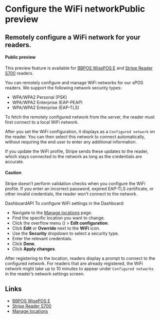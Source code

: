 # Configure the WiFi networkPublic preview

## Remotely configure a WiFi network for your readers.

#### Public preview

This preview feature is available for [BBPOS WisePOS
E](https://docs.stripe.com/terminal/readers/bbpos-wisepos-e) and [Stripe Reader
S700](https://docs.stripe.com/terminal/readers/stripe-reader-s700) readers.

You can remotely configure and manage WiFi networks for our sPOS readers. We
support the following network security types:

- WPA/WPA2 Personal (PSK)
- WPA/WPA2 Enterprise (EAP-PEAP)
- WPA/WPA2 Enterprise (EAP-TLS)

To fetch the remotely configured network from the server, the reader must first
connect to a local WiFi network.

After you set the WiFi configuration, it displays as a `Configured network` on
the reader. You can then select this network to connect automatically, without
requiring the end user to enter any additional information.

If you update the WiFi profile, Stripe sends these updates to the reader, which
stays connected to the network as long as the credentials are accurate.

#### Caution

Stripe doesn’t perform validation checks when you configure the WiFi profile. If
you enter an incorrect password, expired EAP-TLS certificate, or other invalid
credentials, the reader won’t connect to the network.

DashboardAPI
To configure WiFi settings in the Dashboard:

- Navigate to the [Manage
locations](https://dashboard.stripe.com/terminal/locations/) page.
- Find the specific location you want to change.
- Click the overflow menu () > **Edit configuration**.
- Click **Edit** or **Override** next to the **WiFi** icon.
- Use the **Security** dropdown to select a security type.
- Enter the relevant credentials.
- Click **Done**.
- Click **Apply changes**.

After registering to the location, readers display a prompt to connect to the
configured network. For readers that are already registered, the WiFi network
might take up to 10 minutes to appear under `Configured networks` in the
reader’s network settings screen.

## Links

- [BBPOS WisePOS E](https://docs.stripe.com/terminal/readers/bbpos-wisepos-e)
- [Stripe Reader
S700](https://docs.stripe.com/terminal/readers/stripe-reader-s700)
- [Manage locations](https://dashboard.stripe.com/terminal/locations/)